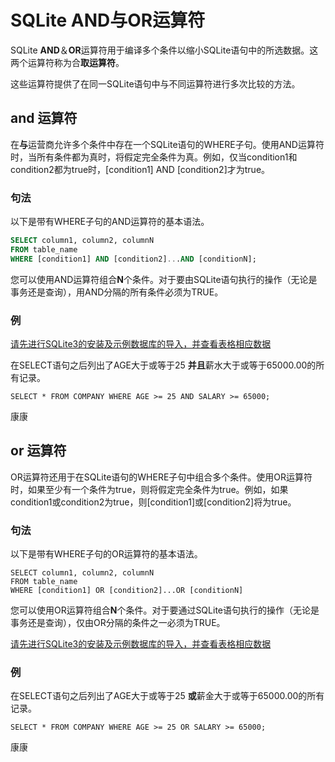 # SQLite AND与OR运算符

SQLite **AND**＆**OR**运算符用于编译多个条件以缩小SQLite语句中的所选数据。这两个运算符称为合**取运算符**。

这些运算符提供了在同一SQLite语句中与不同运算符进行多次比较的方法。

## and 运算符

在**与**运营商允许多个条件中存在一个SQLite语句的WHERE子句。使用AND运算符时，当所有条件都为真时，将假定完全条件为真。例如，仅当condition1和condition2都为true时，[condition1] AND [condition2]才为true。

### 句法

以下是带有WHERE子句的AND运算符的基本语法。

```sql
SELECT column1, column2, columnN 
FROM table_name
WHERE [condition1] AND [condition2]...AND [conditionN];
```

您可以使用AND运算符组合**N**个条件。对于要由SQLite语句执行的操作（无论是事务还是查询），用AND分隔的所有条件必须为TRUE。

### 例

[请先进行SQLite3的安装及示例数据库的导入，并查看表格相应数据](/sqlite/setup.html)

在SELECT语句之后列出了AGE大于或等于25 **并且**薪水大于或等于65000.00的所有记录。

```
SELECT * FROM COMPANY WHERE AGE >= 25 AND SALARY >= 65000;
```

康康

## or 运算符

OR运算符还用于在SQLite语句的WHERE子句中组合多个条件。使用OR运算符时，如果至少有一个条件为true，则将假定完全条件为true。例如，如果condition1或condition2为true，则[condition1]或[condition2]将为true。

### 句法

以下是带有WHERE子句的OR运算符的基本语法。

```
SELECT column1, column2, columnN 
FROM table_name
WHERE [condition1] OR [condition2]...OR [conditionN]
```

您可以使用OR运算符组合**N**个条件。对于要通过SQLite语句执行的操作（无论是事务还是查询），仅由OR分隔的条件之一必须为TRUE。

[请先进行SQLite3的安装及示例数据库的导入，并查看表格相应数据](/sqlite/setup.html)

### 例

在SELECT语句之后列出了AGE大于或等于25 **或**薪金大于或等于65000.00的所有记录。

```
SELECT * FROM COMPANY WHERE AGE >= 25 OR SALARY >= 65000;
```

康康